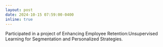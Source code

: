 ```yaml
---
layout: post
date: 2024-10-15 07:59:00-0400
inline: true
---
```

<!-- A simple inline announcement with Markdown emoji! :sparkles: :smile: -->
Participated in a project of Enhancing Employee Retention:Unsupervised Learning for Segmentation and Personalized Strategies.
